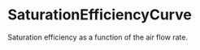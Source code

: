 SaturationEfficiencyCurve
=========================

Saturation efficiency as a function of the air flow rate.
